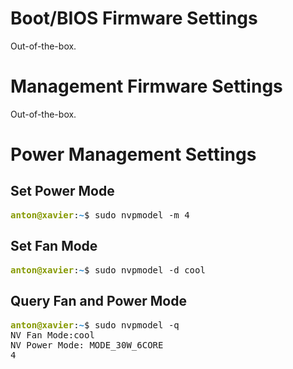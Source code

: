 # Boot/BIOS Firmware Settings

Out-of-the-box.

# Management Firmware Settings

Out-of-the-box.

# Power Management Settings

## Set Power Mode

<pre><font color="#859900"><b>anton@xavier</b></font>:<font color="#268BD2"><b>~</b></font>$ sudo nvpmodel -m 4
</pre>

## Set Fan Mode

<pre><font color="#859900"><b>anton@xavier</b></font>:<font color="#268BD2"><b>~</b></font>$ sudo nvpmodel -d cool
</pre>

## Query Fan and Power Mode

<pre><font color="#859900"><b>anton@xavier</b></font>:<font color="#268BD2"><b>~</b></font>$ sudo nvpmodel -q
NV Fan Mode:cool
NV Power Mode: MODE_30W_6CORE
4
</pre>
